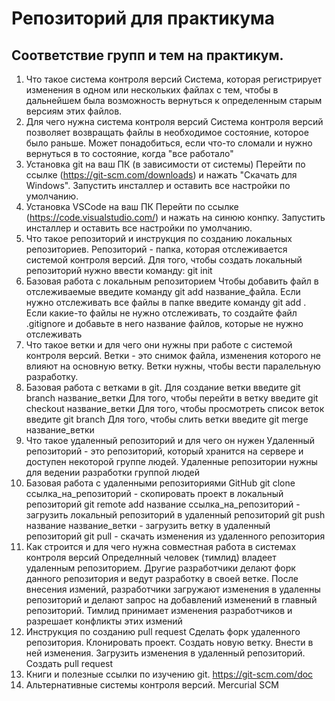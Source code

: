 # Репозиторий для практикума
## Соответствие групп и тем на практикум.

1. Что такое система контроля версий
Система, которая регистрирует изменения в одном или нескольких файлах с тем, чтобы в дальнейшем была возможность вернуться к определенным старым версиям этих файлов.
2. Для чего нужна система контроля версий
Система контроля версий позволяет возвращать файлы в необходимое состояние, которое было раньше. Может понадобиться, если что-то сломали и нужно вернуться в то состояние, когда "все работало"
3. Установка git на ваш ПК (в зависимости от системы)
Перейти по ссылке (https://git-scm.com/downloads) и нажать "Скачать для Windows". Запустить инсталлер и оставить все настройки по умолчанию.
4. Установка VSCode на ваш ПК
Перейти по ссылке (https://code.visualstudio.com/) и нажать на синюю конпку. Запустить инсталлер и оставить все настройки по умолчанию.
5. Что такое репозиторий и инструкция по созданию локальных репозиториев.
Репозиторий - папка, которая отслеживается системой контроля версий. Для того, чтобы создать локальный репозиторий нужно ввести команду: git init
6. Базовая работа с локальным репозиторием
Чтобы добавить файл в отслеживаемые введите команду git add название_файла.
Если нужно отслеживать все файлы в папке введите команду git add .
Если какие-то файлы не нужно отслеживать, то создайте файл .gitignore и добавьте в него название файлов, которые не нужно отслеживать
7. Что такое ветки и для чего они нужны при работе с системой контроля версий.
Ветки - это снимок файла, изменения которого не влияют на основную ветку. Ветки нужны, чтобы вести паралельную разработку.
8. Базовая работа с ветками в git.
Для создание ветки введите git branch название_ветки
Для того, чтобы перейти в ветку введите git checkout название_ветки
Для того, чтобы просмотреть список веток введите git branch
Для того, чтобы слить ветки введите git merge название_ветки
9. Что такое удаленный репозиторий и для чего он нужен
Удаленный репозиторий - это репозиторий, который хранится на сервере и доступен некоторой группе людей. Удаленные репозитории нужны для ведении разработки группой людей
10. Базовая работа с удаленными репозиториями GitHub
git clone ссылка_на_репозиторий - скопировать проект в локальный репозиторий
git remote add название ссылка_на_репозиторий - загрузить локальный репозиторий в удаленный репозиторий
git push название название_ветки - загрузить ветку в удаленный репозиторий
git pull - скачать изменения из удаленного репозитория
11. Как строится и для чего нужна совместная работа в системах контроля версий
Определнный человек (тимлид) владеет удаленным репозиторием. Другие разработчики делают форк данного репозитория и ведут разработку в своей ветке. После внесения измений, разработчики загружают изменения в удаленны репозиторий и делают запрос на добавлений изменений в главный репозиторий. Тимлид принимает изменения разработчиков и разрешает конфликты этих измений
12. Инструкция по созданию pull request
Сделать форк удаленного репозитория. Клонировать проект. Создать новую ветку. Внести в ней изменения. Загрузить изменения в удаленный репозиторий. Создать pull request
13. Книги и полезные ссылки по изучению git.
https://git-scm.com/doc
14. Альтернативные системы контроля версий.
Mercurial SCM
